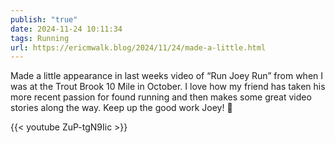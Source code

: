 ```yaml
---
publish: "true"
date: 2024-11-24 10:11:34
tags: Running
url: https://ericmwalk.blog/2024/11/24/made-a-little.html
---
```


Made a little appearance in last weeks video of “Run Joey Run” from when I was at the Trout Brook 10 Mile in October. I love how my friend has taken his more recent passion for found running and then makes some great video stories along the way. Keep up the good work Joey! 🙌

{{< youtube ZuP-tgN9Iic >}}
